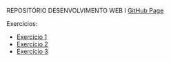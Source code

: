 REPOSITÓRIO DESENVOLVIMENTO WEB I
[GitHub Page](https://lucianobruno1.github.io/DSWI/)

Exercícios:
  <ul>
      <li>
        <a href= "https://lucianobruno1.github.io/DSWI/Exercicio1/home.html"> Exercício 1</a>
      </li>
      <li>
        <a href = "https://lucianobruno1.github.io/DSWI/exercicio2/conta.html"> Exercício 2 </a>
      </li>
      <li>
        <a href = "https://lucianobruno1.github.io/DSWI/exercicio3/home.html"> Exercício 3 </a>
      </li>
  </ul>
